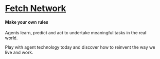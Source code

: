 # [Fetch Network](https://fetch.ai/)
#### Make your own rules ####

Agents learn, predict and act to undertake meaningful tasks in the real world.

Play with agent technology today and discover how to reinvent the way we live and work.